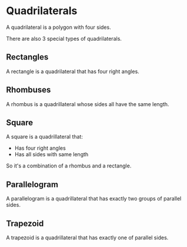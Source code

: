 
# Quadrilaterals

A quadrilateral is a polygon with four sides.

There are also 3 special types of quadrilaterals.

## Rectangles

A rectangle is a quadrilateral that has four right angles.

## Rhombuses

A rhombus is a quadrillateral whose sides all have the same length.

## Square

A square is a quadrillateral that:

* Has four right angles
* Has all sides with same length

So it's a combination of a rhombus and a rectangle.

## Parallelogram

A parallelogram is a quadrillateral that has exactly two groups of parallel sides.

## Trapezoid

A trapezoid is a quadrillateral that has exactly one of parallel sides.
